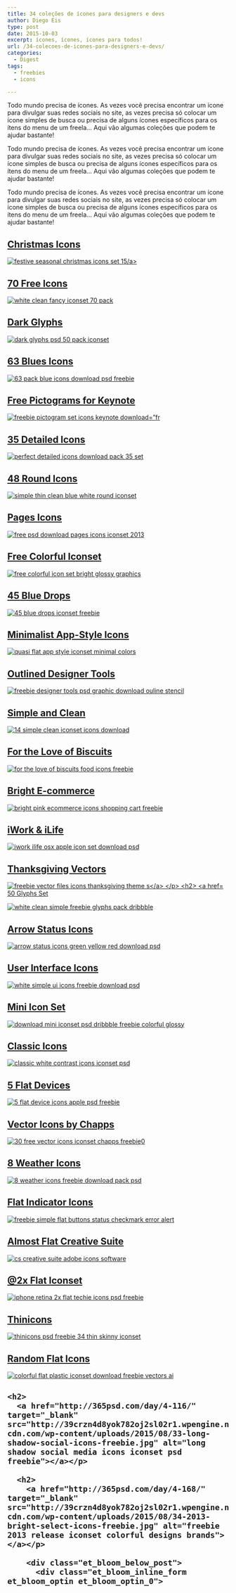 ```yaml
---
title: 34 coleções de ícones para designers e devs
author: Diego Eis
type: post
date: 2015-10-03
excerpt: ícones, ícones, ícones para todos!
url: /34-colecoes-de-icones-para-designers-e-devs/
categories:
  - Digest
tags:
  - freebies
  - icons

---
```

Todo mundo precisa de ícones. As vezes você precisa encontrar um ícone para divulgar suas redes sociais no site, as vezes precisa só colocar um ícone simples de busca ou precisa de alguns ícones específicos para os ítens do menu de um freela&#8230; Aqui vão algumas coleções que podem te ajudar bastante!

Todo mundo precisa de ícones. As vezes você precisa encontrar um ícone para divulgar suas redes sociais no site, as vezes precisa só colocar um ícone simples de busca ou precisa de alguns ícones específicos para os ítens do menu de um freela&#8230; Aqui vão algumas coleções que podem te ajudar bastante!

Todo mundo precisa de ícones. As vezes você precisa encontrar um ícone para divulgar suas redes sociais no site, as vezes precisa só colocar um ícone simples de busca ou precisa de alguns ícones específicos para os ítens do menu de um freela&#8230; Aqui vão algumas coleções que podem te ajudar bastante!

## <a href="http://dribbble.com/shots/1337052-15-Christmas-Icons" target="_blank">Christmas Icons</a>

<a href="http://dribbble.com/shots/1337052-15-Christmas-Icons" target="_blank"><img src="http://39crzn4d8yok782oj2sl02r1.wpengine.netdna-cdn.com/wp-content/uploads/2015/08/02-15-christmas-holiday-icons-freebie.jpg" data-lazy-src="http://39crzn4d8yok782oj2sl02r1.wpengine.netdna-cdn.com/wp-content/uploads/2015/08/02-15-christmas-holiday-icons-freebie.jpg" alt="festive seasonal christmas icons set 15" />/a></p> 

<h2>
  <a href="http://dribbble.com/shots/1316420-70-Free-Icons-Get-em" target="_blank">70 Free Icons</a>
</h2>

<p>
  <a href="http://dribbble.com/shots/1316420-70-Free-Icons-Get-em" target="_blank"><img src="http://39crzn4d8yok782oj2sl02r1.wpengine.netdna-cdn.com/wp-content/uploads/2015/08/04-simple-free-icons-clean-set.jpg" data-lazy-src="http://39crzn4d8yok782oj2sl02r1.wpengine.netdna-cdn.com/wp-content/uploads/2015/08/04-simple-free-icons-clean-set.jpg" alt="white clean fancy iconset 70 pack" /></a>
</p>

<h2>
  <a href="http://dribbble.com/shots/1250197-50-Glyphs-PSD" target="_blank">Dark Glyphs</a>
</h2>

<p>
  <a href="http://dribbble.com/shots/1250197-50-Glyphs-PSD" target="_blank"><img src="http://39crzn4d8yok782oj2sl02r1.wpengine.netdna-cdn.com/wp-content/uploads/2015/08/03-dark-glyph-icons-freebie.jpg" data-lazy-src="http://39crzn4d8yok782oj2sl02r1.wpengine.netdna-cdn.com/wp-content/uploads/2015/08/03-dark-glyph-icons-freebie.jpg" alt="dark glyphs psd 50 pack iconset" /></a>
</p>

<h2>
  <a href="http://dribbble.com/shots/1338938-63-Free-Icons" target="_blank">63 Blues Icons</a>
</h2>

<p>
  <a href="http://dribbble.com/shots/1338938-63-Free-Icons" target="_blank"><img src="http://39crzn4d8yok782oj2sl02r1.wpengine.netdna-cdn.com/wp-content/uploads/2015/08/05-bright-blue-simple-icons-practice-freebie.jpg" data-lazy-src="http://39crzn4d8yok782oj2sl02r1.wpengine.netdna-cdn.com/wp-content/uploads/2015/08/05-bright-blue-simple-icons-practice-freebie.jpg" alt="63 pack blue icons download psd freebie" /></a>
</p>

<h2>
  <a href="http://dribbble.com/shots/1338953-Free-Pictograms-For-Keynote" target="_blank">Free Pictograms for Keynote</a>
</h2>

<p>
  <a href="http://dribbble.com/shots/1338953-Free-Pictograms-For-Keynote" target="_blank"><img src="http://39crzn4d8yok782oj2sl02r1.wpengine.netdna-cdn.com/wp-content/uploads/2015/08/06-pictogram-iconset-keynote-freebie.jpg" data-lazy-src="http://39crzn4d8yok782oj2sl02r1.wpengine.netdna-cdn.com/wp-content/uploads/2015/08/06-pictogram-iconset-keynote-freebie.jpg" alt="freebie pictogram set icons keynote download" />=&#8221;fr</a>
</p>

<h2>
  <a href="http://dribbble.com/shots/1337014-Freebie-35-Detailed-Icons" target="_blank">35 Detailed Icons</a>
</h2>

<p>
  <a href="http://dribbble.com/shots/1337014-Freebie-35-Detailed-Icons" target="_blank"><img src="http://39crzn4d8yok782oj2sl02r1.wpengine.netdna-cdn.com/wp-content/uploads/2015/08/07-freebie-3d-psd-icons-download.jpg" data-lazy-src="http://39crzn4d8yok782oj2sl02r1.wpengine.netdna-cdn.com/wp-content/uploads/2015/08/07-freebie-3d-psd-icons-download.jpg" alt="perfect detailed icons download pack 35 set" /></a>
</p>

<h2>
  <a href="http://dribbble.com/shots/1321407-48-Rounded-Icons-Get-em" target="_blank">48 Round Icons</a>
</h2>

<p>
  <a href="http://dribbble.com/shots/1321407-48-Rounded-Icons-Get-em" target="_blank"><img src="http://39crzn4d8yok782oj2sl02r1.wpengine.netdna-cdn.com/wp-content/uploads/2015/08/08-free-round-icons-pretty-design.jpg" data-lazy-src="http://39crzn4d8yok782oj2sl02r1.wpengine.netdna-cdn.com/wp-content/uploads/2015/08/08-free-round-icons-pretty-design.jpg" alt="simple thin clean blue white round iconset" /></a>
</p>

<h2>
  <a href="http://dribbble.com/shots/1316203-Pages-Icons" target="_blank">Pages Icons</a>
</h2>

<p>
  <a href="http://dribbble.com/shots/1316203-Pages-Icons" target="_blank"><img src="http://39crzn4d8yok782oj2sl02r1.wpengine.netdna-cdn.com/wp-content/uploads/2015/08/12-pages-icons-iconset.jpg" data-lazy-src="http://39crzn4d8yok782oj2sl02r1.wpengine.netdna-cdn.com/wp-content/uploads/2015/08/12-pages-icons-iconset.jpg" alt="free psd download pages icons iconset 2013" /></a>
</p>

<h2>
  <a href="http://dribbble.com/shots/1321375-Free-Colorful-Icon-set-PSD" target="_blank">Free Colorful Iconset</a>
</h2>

<p>
  <a href="http://dribbble.com/shots/1321375-Free-Colorful-Icon-set-PSD" target="_blank"><img src="http://39crzn4d8yok782oj2sl02r1.wpengine.netdna-cdn.com/wp-content/uploads/2015/08/01-free-colorful-iconset.jpg" data-lazy-src="http://39crzn4d8yok782oj2sl02r1.wpengine.netdna-cdn.com/wp-content/uploads/2015/08/01-free-colorful-iconset.jpg" alt="free colorful icon set bright glossy graphics" /></a>
</p>

<h2>
  <a href="http://dribbble.com/shots/1332726-45-Blue-Drops" target="_blank">45 Blue Drops</a>
</h2>

<p>
  <a href="http://dribbble.com/shots/1332726-45-Blue-Drops" target="_blank"><img src="http://39crzn4d8yok782oj2sl02r1.wpengine.netdna-cdn.com/wp-content/uploads/2015/08/10-blue-drops-iconset-freebie.jpg" data-lazy-src="http://39crzn4d8yok782oj2sl02r1.wpengine.netdna-cdn.com/wp-content/uploads/2015/08/10-blue-drops-iconset-freebie.jpg" alt="45 blue drops iconset freebie" /></a>
</p>

<h2>
  <a href="http://dribbble.com/shots/1307141--Freebie-Flat-Icons" target="_blank">Minimalist App-Style Icons</a>
</h2>

<p>
  <a href="http://dribbble.com/shots/1307141--Freebie-Flat-Icons" target="_blank"><img src="http://39crzn4d8yok782oj2sl02r1.wpengine.netdna-cdn.com/wp-content/uploads/2015/08/11-minimalist-quasi-flat-icons.jpg" data-lazy-src="http://39crzn4d8yok782oj2sl02r1.wpengine.netdna-cdn.com/wp-content/uploads/2015/08/11-minimalist-quasi-flat-icons.jpg" alt="quasi flat app style iconset minimal colors" /></a>
</p>

<h2>
  <a href="http://dribbble.com/shots/1325588-Freebie-PSD-Graphic-designer-tools" target="_blank">Outlined Designer Tools</a>
</h2>

<p>
  <a href="http://dribbble.com/shots/1325588-Freebie-PSD-Graphic-designer-tools" target="_blank"><img src="http://39crzn4d8yok782oj2sl02r1.wpengine.netdna-cdn.com/wp-content/uploads/2015/08/13-designer-tools-outline-psd.jpg" data-lazy-src="http://39crzn4d8yok782oj2sl02r1.wpengine.netdna-cdn.com/wp-content/uploads/2015/08/13-designer-tools-outline-psd.jpg" alt="freebie designer tools psd graphic download ouline stencil" /></a>
</p>

<h2>
  <a href="http://dribbble.com/shots/1321395-ICON-Psd" target="_blank">Simple and Clean</a>
</h2>

<p>
  <a href="http://dribbble.com/shots/1321395-ICON-Psd" target="_blank"><img src="http://39crzn4d8yok782oj2sl02r1.wpengine.netdna-cdn.com/wp-content/uploads/2015/08/14-simple-clean-icons-freebies.jpg" data-lazy-src="http://39crzn4d8yok782oj2sl02r1.wpengine.netdna-cdn.com/wp-content/uploads/2015/08/14-simple-clean-icons-freebies.jpg" alt="14 simple clean iconset icons download" /></a>
</p>

<h2>
  <a href="http://dribbble.com/shots/1277771-For-The-Love-Of-Biscuits" target="_blank">For the Love of Biscuits</a>
</h2>

<p>
  <a href="http://dribbble.com/shots/1277771-For-The-Love-Of-Biscuits" target="_blank"><img src="http://39crzn4d8yok782oj2sl02r1.wpengine.netdna-cdn.com/wp-content/uploads/2015/08/15-biscuits-food-icons-freebie-psd.jpg" data-lazy-src="http://39crzn4d8yok782oj2sl02r1.wpengine.netdna-cdn.com/wp-content/uploads/2015/08/15-biscuits-food-icons-freebie-psd.jpg" alt="for the love of biscuits food icons freebie" /></a>
</p>

<h2>
  <a href="http://dribbble.com/shots/1335684-e-commerce-Icons-freebie" target="_blank">Bright E-commerce</a>
</h2>

<p>
  <a href="http://dribbble.com/shots/1335684-e-commerce-Icons-freebie" target="_blank"><img src="http://39crzn4d8yok782oj2sl02r1.wpengine.netdna-cdn.com/wp-content/uploads/2015/08/16-bright-ecommerce-icons-psd.jpg" data-lazy-src="http://39crzn4d8yok782oj2sl02r1.wpengine.netdna-cdn.com/wp-content/uploads/2015/08/16-bright-ecommerce-icons-psd.jpg" alt="bright pink ecommerce icons shopping cart freebie" /></a>
</p>

<h2>
  <a href="http://dribbble.com/shots/1327676-iWork-iLife-OS-X-icons" target="_blank">iWork & iLife</a>
</h2>

<p>
  <a href="http://dribbble.com/shots/1327676-iWork-iLife-OS-X-icons" target="_blank"><img src="http://39crzn4d8yok782oj2sl02r1.wpengine.netdna-cdn.com/wp-content/uploads/2015/08/17-iwork-ilife-osx-app-iconset.jpg" alt="iwork ilife osx apple icon set download psd" /></a>
</p>

<h2>
  <a href="http://dribbble.com/shots/1307803-Free-Thanksgiving-Vectors" target="_blank">Thanksgiving Vectors</a>
</h2>

<p>
  <a href="http://dribbble.com/shots/1307803-Free-Thanksgiving-Vectors" target="_blank"><img src="http://39crzn4d8yok782oj2sl02r1.wpengine.netdna-cdn.com/wp-content/uploads/2015/08/22-free-thanksgiving-vector-icons-download.jpg" alt="freebie vector files icons thanksgiving theme s</a>
</p>

<h2>
  <a href="http://dribbble.com/shots/1325263-50-glyphs-PSD-set-4" target="_blank">50 Glyphs Set</a>
</h2>

<p>
  <a href="http://dribbble.com/shots/1325263-50-glyphs-PSD-set-4" target="_blank"><img src="http://39crzn4d8yok782oj2sl02r1.wpengine.netdna-cdn.com/wp-content/uploads/2015/08/18-freebie-glyphs-pack-psd-download.jpg" alt="white clean simple freebie glyphs pack dribbble" /></a>
</p>

<h2>
  <a href="http://dribbble.com/shots/1306922-Arrows-Icons-Status" target="_blank">Arrow Status Icons</a>
</h2>

<p>
  <a href="http://dribbble.com/shots/1306922-Arrows-Icons-Status" target="_blank"><img src="http://39crzn4d8yok782oj2sl02r1.wpengine.netdna-cdn.com/wp-content/uploads/2015/08/19-arrows-status-icons-freebie.jpg" alt="arrow status icons green yellow red download psd" /></a>
</p>

<h2>
  <a href="http://dribbble.com/shots/1298022-UI-icons-PSD" target="_blank">User Interface Icons</a>
</h2>

<p>
  <a href="http://dribbble.com/shots/1298022-UI-icons-PSD" target="_blank"><img src="http://39crzn4d8yok782oj2sl02r1.wpengine.netdna-cdn.com/wp-content/uploads/2015/08/20-ui-icons-freebie-download-psd.jpg" alt="white simple ui icons freebie download psd" /></a>
</p>

<h2>
  <a href="http://dribbble.com/shots/1185160-Icon-Set-PSD" target="_blank">Mini Icon Set</a>
</h2>

<p>
  <a href="http://dribbble.com/shots/1185160-Icon-Set-PSD" target="_blank"><img src="http://39crzn4d8yok782oj2sl02r1.wpengine.netdna-cdn.com/wp-content/uploads/2015/08/21-mini-icons-iconset-download-psd.jpg" alt="download mini iconset psd dribbble freebie colorful glossy" /></a>
</p>

<h2>
  <a href="http://dribbble.com/shots/1221698-Classic-Icon-PSD" target="_blank">Classic Icons</a>
</h2>

<p>
  <a href="http://dribbble.com/shots/1221698-Classic-Icon-PSD" target="_blank"><img src="http://39crzn4d8yok782oj2sl02r1.wpengine.netdna-cdn.com/wp-content/uploads/2015/08/28-classic-icon-set-download.jpg" alt="classic white contrast icons iconset psd" /></a>
</p>

<h2>
  <a href="http://dribbble.com/shots/1318309--FREE-5-PSD-Flat-Devices" target="_blank">5 Flat Devices</a>
</h2>

<p>
  <a href="http://dribbble.com/shots/1318309--FREE-5-PSD-Flat-Devices" target="_blank"><img src="http://39crzn4d8yok782oj2sl02r1.wpengine.netdna-cdn.com/wp-content/uploads/2015/08/23-flat-devices-apple-psd-icons.jpg" alt="5 flat device icons apple psd freebie" /></a>
</p>

<h2>
  <a href="http://dribbble.com/shots/1277721-Free-Vector-Icons-from-Chapps" target="_blank">Vector Icons by Chapps</a>
</h2>

<p>
  <a href="http://dribbble.com/shots/1277721-Free-Vector-Icons-from-Chapps" target="_blank"><img src="http://39crzn4d8yok782oj2sl02r1.wpengine.netdna-cdn.com/wp-content/uploads/2015/08/24-free-chapps-vector-icons-download.jpg" alt="30 free vector icons iconset chapps freebie" />0 </a>
</p>

<h2>
  <a href="http://dribbble.com/shots/1261551-8-FREE-Weather-Icons" target="_blank">8 Weather Icons</a>
</h2>

<p>
  <a href="http://dribbble.com/shots/1261551-8-FREE-Weather-Icons" target="_blank"><img src="http://39crzn4d8yok782oj2sl02r1.wpengine.netdna-cdn.com/wp-content/uploads/2015/08/25-free-weather-icons-8set-pack.jpg" alt="8 weather icons freebie download pack psd" /></a>
</p>

<h2>
  <a href="http://dribbble.com/shots/1236431--Freebie-Simple-flat-buttons" target="_blank">Flat Indicator Icons</a>
</h2>

<p>
  <a href="http://dribbble.com/shots/1236431--Freebie-Simple-flat-buttons" target="_blank"><img src="http://39crzn4d8yok782oj2sl02r1.wpengine.netdna-cdn.com/wp-content/uploads/2015/08/26-free-flat-icons-status.jpg" alt="freebie simple flat buttons status checkmark error alert" /></a>
</p>

<h2>
  <a href="http://dribbble.com/shots/1284489-Freebie-Almost-Flat-CS-Icons" target="_blank">Almost Flat Creative Suite</a>
</h2>

<p>
  <a href="http://dribbble.com/shots/1284489-Freebie-Almost-Flat-CS-Icons" target="_blank"><img src="http://39crzn4d8yok782oj2sl02r1.wpengine.netdna-cdn.com/wp-content/uploads/2015/08/09-almost-flat-creative-suite-icons.jpg" data-lazy-src="http://39crzn4d8yok782oj2sl02r1.wpengine.netdna-cdn.com/wp-content/uploads/2015/08/09-almost-flat-creative-suite-icons.jpg" alt="cs creative suite adobe icons software" /></a>
</p>

<h2>
  <a href="http://dribbble.com/shots/1082152--2x-Flat-icon-set-PSD" target="_blank">@2x Flat Iconset</a>
</h2>

<p>
  <a href="http://dribbble.com/shots/1082152--2x-Flat-icon-set-PSD" target="_blank"><img src="http://39crzn4d8yok782oj2sl02r1.wpengine.netdna-cdn.com/wp-content/uploads/2015/08/27-tech-flat-iconset-freebie-psd.jpg" alt="iphone retina 2x flat techie icons psd freebie" /></a>
</p>

<h2>
  <a href="http://dribbble.com/shots/1261838-34-Thinicons-Free-Psd" target="_blank">Thinicons</a>
</h2>

<p>
  <a href="http://dribbble.com/shots/1261838-34-Thinicons-Free-Psd" target="_blank"><img src="http://39crzn4d8yok782oj2sl02r1.wpengine.netdna-cdn.com/wp-content/uploads/2015/08/29-thinicons-iconset-download-freebie.jpg" alt="thinicons psd freebie 34 thin skinny iconset" /></a>
</p>

<h2>
  <a href="http://dribbble.com/shots/1250205-Random-Flat-Icons" target="_blank">Random Flat Icons</a>
</h2>

<p>
  <a href="http://dribbble.com/shots/1250205-Random-Flat-Icons" target="_blank"><img src="http://39crzn4d8yok782oj2sl02r1.wpengine.netdna-cdn.com/wp-content/uploads/2015/08/30-random-flat-icons-iconset-psd.jpg" alt="colorful flat plastic iconset download freebie vectors ai" /></a>
</p>

<h2>
  <a href="http://365psd.com/day/4-137/" target="_blank" src="http://39crzn4d8yok782oj2sl02r1.wpengine.netdna-cdn.com/wp-content/uploads/2015/08/31-credit-card-icons-visualidiot.jpg" alt="visual idiot simple credit card icons psd"></a></p> 
  
  <h2>
    <a href="http://365psd.com/day/4-170/" target="_blank" src="http://39crzn4d8yok782oj2sl02r1.wpengine.netdna-cdn.com/wp-content/uploads/2015/08/32-small-yellow-iconset-365psd.jpg" alt="flat clean simple yellow icons freebie set"></a></p> 
    
    <h2>
      <a href="http://365psd.com/day/4-116/" target="_blank" src="http://39crzn4d8yok782oj2sl02r1.wpengine.netdna-cdn.com/wp-content/uploads/2015/08/33-long-shadow-social-icons-freebie.jpg" alt="long shadow social media icons iconset psd freebie"></a></p> 
      
      <h2>
        <a href="http://365psd.com/day/4-168/" target="_blank" src="http://39crzn4d8yok782oj2sl02r1.wpengine.netdna-cdn.com/wp-content/uploads/2015/08/34-2013-bright-select-icons-freebie.jpg" alt="freebie 2013 release iconset colorful designs brands"></a></p> 
        
        <div class="et_bloom_below_post">
          <div class="et_bloom_inline_form et_bloom_optin et_bloom_optin_0">